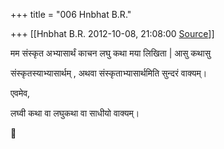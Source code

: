 +++
title = "006 Hnbhat B.R."

+++
[[Hnbhat B.R.	2012-10-08, 21:08:00 [Source](https://groups.google.com/g/samskrita/c/1XWpEPtSSro)]]



  
मम संस्कृत अभ्यासार्थं काचन लघु कथा मया लिखिता \| आसु कथासु

  

संस्कृतस्याभ्यासार्थम् , अथवा संस्कृताभ्यासार्थमिति सुन्दरं वाक्यम्।

  

एवमेव,

  

लघ्वी कथा वा लघुकथा वा साधीयो वाक्यम्।  





